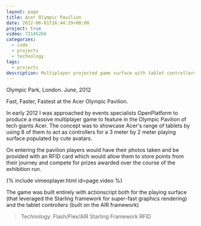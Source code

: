 ```yaml
---
layout: page
title: Acer Olympic Pavilion
date: 2012-06-01T16:44:29+00:00
project: true
video: 72145266
categories:
  - code 
  - projects 
  - technology 
tags:
  - projects
description: Multiplayer projected game surface with tablet controllers.
---
```


Olympic Park, London. June, 2012

<div class="img_row">
	<img class="col three" src="{{ site.baseurl }}/images/heroes/acer-main.jpg" alt="" title="Fast, Faster, Fastest"/>
</div>
<div class="col three caption">
	Fast, Faster, Fastest at the Acer Olympic Pavilion.
</div>

In early 2012 I was approached by events specialists OpenPlatform to produce a massive multiplayer game to feature in the Olympic Pavilion of tech giants Acer. The concept was to showcase Acer's range of tablets by using 8 of them to act as controllers for a 3 meter by 2 meter playing surface populated by cute avatars.

On entering the pavilion players would have their photos taken and be provided with an RFID card which would allow them to store points from their journey and compete for prizes awarded over the course of the exhibition run.

{% include vimeoplayer.html id=page.video %}

The game was built entirely with actionscript both for the playing surface (that leveraged the Starling framework for super-fast graphics rendering) and the tablet controllers (built on the AIR framework)

>Technology:
>Flash/Flex/AIR
>Starling Framework
>RFID
